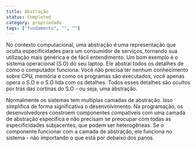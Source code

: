 ```yaml
---
title: Abstração
status: Completed
category: propriedade
tags: ["fundamento", "", ""]
---
```


No contexto computacional, uma abstração é uma representação que oculta especificidades para um consumidor de serviços, tornando sua utilização mais genérica e de fácil entendimento. Um bom exemplo é o sistema operacional (S.O) do seu laptop. Ele abstrai todos os detalhes de como o computador funciona. Você não precisa ter nenhum conhecimento sobre CPU, memória e como os programas são executados, você apenas opera o S.O e o S.O lida com os detalhes. Todos esses detalhes são ocultos por trás das cortinas do S.O - ou seja, uma abstração. 

Normalmente os sistemas tem multiplas camadas de abstração. Isso simplifica de forma significativa o desenvolvimento. Na programação, os desenvolvedores constroem componentes compatíveis com uma camada de abstração específica e não precisam se preocupar com todas as especificidades subjacentes, que podem ser heterogêneas. Se o componente funcionar com a camada de abstração, ele funciona no sistema - não importando o que está por debaixo dos panos.
